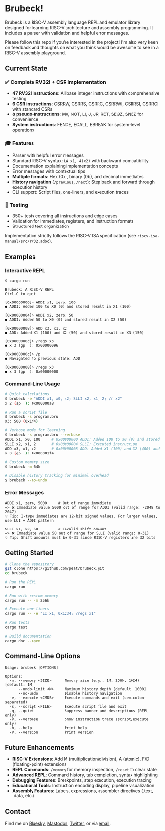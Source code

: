 # Brubeck!

Brubeck is a RISC-V assembly language REPL and emulator library designed for learning RISC-V architecture and assembly programming. It includes a parser with validation and helpful error messages.

Please follow this repo if you're interested in the project! I'm also very keen on feedback and thoughts on what you think would be awesome to see in a RISC-V assembly playground.

## Current State

### ✅ **Complete RV32I + CSR Implementation**
* **47 RV32I instructions**: All base integer instructions with comprehensive testing
* **6 CSR instructions**: CSRRW, CSRRS, CSRRC, CSRRWI, CSRRSI, CSRRCI with standard CSRs
* **8 pseudo-instructions**: MV, NOT, LI, J, JR, RET, SEQZ, SNEZ for convenience
* **System instructions**: FENCE, ECALL, EBREAK for system-level operations

### 🎓 **Features**
* Parser with helpful error messages
* Standard RISC-V syntax: `LW x1, 4(x2)` with backward compatibility
* Documentation explaining implementation concepts
* Error messages with contextual tips
* **Multiple formats**: Hex (0x), binary (0b), and decimal immediates
* **History navigation** (`/previous`, `/next`): Step back and forward through execution history
* CLI support: Script files, one-liners, and execution traces

### 🧪 **Testing**
* 350+ tests covering all instructions and edge cases
* Validation for immediates, registers, and instruction formats
* Structured test organization

Implementation strictly follows the RISC-V ISA specification (see `riscv-isa-manual/src/rv32.adoc`).

## Examples

### Interactive REPL
```
$ cargo run

Brubeck: A RISC-V REPL
Ctrl-C to quit

[0x00000000]> ADDI x1, zero, 100
● ADDI: Added 100 to X0 (0) and stored result in X1 (100)

[0x00000004]> ADDI x2, zero, 50
● ADDI: Added 50 to X0 (0) and stored result in X2 (50)

[0x00000008]> ADD x3, x1, x2
● ADD: Added X1 (100) and X2 (50) and stored result in X3 (150)

[0x0000000c]> /regs x3
● x 3 (gp  ): 0x00000096

[0x0000000c]> /p
● Navigated to previous state: ADD

[0x00000008]> /regs x3
● x 3 (gp  ): 0x00000000
```

### Command-Line Usage
```bash
# Quick calculations
$ brubeck -e "ADDI x1, x0, 42; SLLI x2, x1, 2; /r x2"
x 2 (sp  ): 0x000000a8

# Run a script file
$ brubeck -s program.bru
X3: 500 (0x1f4)

# Verbose mode for learning
$ brubeck -s program.bru --verbose
ADDI x1, x0, 100     # 0x00000000 ADDI: Added 100 to X0 (0) and stored result in X1 (100)
SLLI x2, x1, 2       # 0x00000004 SLLI: Executed instruction
ADD x3, x1, x2       # 0x00000008 ADD: Added X1 (100) and X2 (400) and stored result in X3 (500)
x 3 (gp  ): 0x000001f4

# Custom memory size
$ brubeck -m 64k

# Disable history tracking for minimal overhead
$ brubeck --no-undo
```

### Error Messages
```
ADDI x1, zero, 5000     # Out of range immediate
=> ❌ Immediate value 5000 out of range for ADDI (valid range: -2048 to 2047)
💡 Tip: I-type immediates are 12-bit signed values. For larger values, use LUI + ADDI pattern

SLLI x1, x2, 50         # Invalid shift amount
=> ❌ Immediate value 50 out of range for SLLI (valid range: 0-31)
💡 Tip: Shift amounts must be 0-31 since RISC-V registers are 32 bits
```

## Getting Started

```bash
# Clone the repository
git clone https://github.com/peat/brubeck.git
cd brubeck

# Run the REPL
cargo run

# Run with custom memory
cargo run -- -m 256k

# Execute one-liners
cargo run -- -e "LI x1, 0x1234; /regs x1"

# Run tests
cargo test

# Build documentation
cargo doc --open
```

## Command-Line Options

```
Usage: brubeck [OPTIONS]

Options:
  -m, --memory <SIZE>      Memory size (e.g., 1M, 256k, 1024) [default: 1M]
      --undo-limit <N>     Maximum history depth [default: 1000]
      --no-undo            Disable history navigation
  -e, --execute <CMDS>     Execute commands and exit (semicolon-separated)
  -s, --script <FILE>      Execute script file and exit
  -q, --quiet              Suppress banner and descriptions (REPL only)
  -v, --verbose            Show instruction trace (script/execute only)
  -h, --help               Print help
  -V, --version            Print version
```

## Future Enhancements

* **RISC-V Extensions**: Add M (multiplication/division), A (atomic), F/D (floating-point) extensions
* **REPL Commands**: `/memory` for memory inspection, `/reset` to clear state
* **Advanced REPL**: Command history, tab completion, syntax highlighting
* **Debugging Features**: Breakpoints, step execution, execution tracing
* **Educational Tools**: Instruction encoding display, pipeline visualization
* **Assembly Features**: Labels, expressions, assembler directives (.text, .data, etc.)

## Contact

Find me on [Bluesky](https://bsky.app/profile/peat.org), [Mastodon](https://mastodon.social/@peat), [Twitter](https://twitter.com/peat), or via [email](mailto:peat@peat.org).

